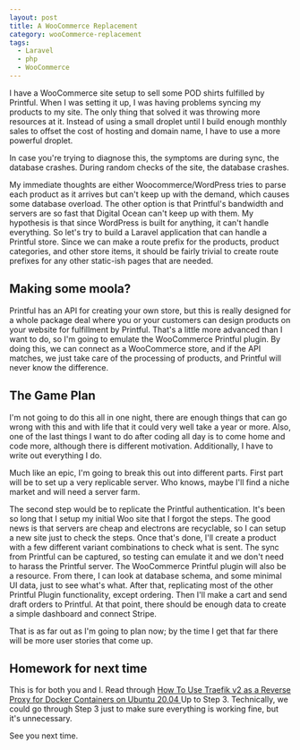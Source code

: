 ```yaml
---
layout: post
title: A WooCommerce Replacement
category: wooCommerce-replacement
tags:
  - Laravel
  - php
  - WooCommerce
---
```

I have a WooCommerce site setup to sell some POD shirts fulfilled by Printful.
When I was setting it up, I was having problems syncing my products to my site.
The only thing that solved it was throwing more resources at it. Instead of 
using a small droplet until I build enough monthly sales to offset the cost 
of hosting and domain name, I have to use a more powerful droplet.

In case you're trying to diagnose this, the symptoms are during sync, the 
database crashes. During random checks of the site, the database crashes.

My immediate thoughts are either Woocommerce/WordPress tries to parse each
product as it arrives but can't keep up with the demand, which causes some
database overload. The other option is that Printful's bandwidth and servers are
so fast that Digital Ocean can't keep up with them. My hypothesis is that since
WordPress is built for anything, it can't handle everything. So let's try to
build a Laravel application that can handle a Printful store. Since we can make
a route prefix for the products, product categories, and other store items, it
should be fairly trivial to create route prefixes for any other static-ish pages
that are needed.

## Making some moola?

Printful has an API for creating your own store, but this is really designed 
for a whole package deal where you or your customers can design products on 
your website for fulfillment by Printful. That's a little more advanced than 
I want to do, so I'm going to emulate the WooCommerce Printful plugin. By 
doing this, we can connect as a WooCommerce store, and if the API matches, 
we just take care of the processing of products, and Printful will never 
know the difference.

## The Game Plan
I'm not going to do this all in one night, there are enough things that can 
go wrong with this and with life that it could very well take a year or more.
Also, one of the last things I want to do after coding all day is to come 
home and code more, although there is different motivation. Additionally, I 
have to write out everything I do.

Much like an epic, I'm going to break this out into different parts. First 
part will be to set up a very replicable server. Who knows, maybe I'll find 
a niche market and will need a server farm.

The second step would be to replicate the Printful authentication. It's been 
so long that I setup my initial Woo site that I forgot the steps. The good 
news is that servers are cheap and electrons are recyclable, so I can setup 
a new site just to check the steps. Once that's done, I'll create a product 
with a few different variant combinations to check what is sent. The sync 
from Printful can be captured, so testing can emulate it and we don't need 
to harass the Printful server. The WooCommerce Printful plugin will also be 
a resource. From there, I can look at database schema, and some minimal UI 
data, just to see what's what. After that, replicating most of the other 
Printful Plugin functionality, except ordering. Then I'll make a cart and 
send draft orders to Printful. At that point, there should be enough data to 
create a simple dashboard and connect Stripe.

That is as far out as I'm going to plan now; by the time I get that far 
there will be more user stories that come up.

## Homework for next time

This is for both you and I. Read
through [How To Use Traefik v2 as a Reverse Proxy for Docker Containers on Ubuntu 20.04
](https://www.digitalocean.com/community/tutorials/how-to-use-traefik-v2-as-a-reverse-proxy-for-docker-containers-on-ubuntu-20-04)
Up to Step 3. Technically, we could go through Step 3 just to make sure 
everything is working fine, but it's unnecessary.

See you next time.
